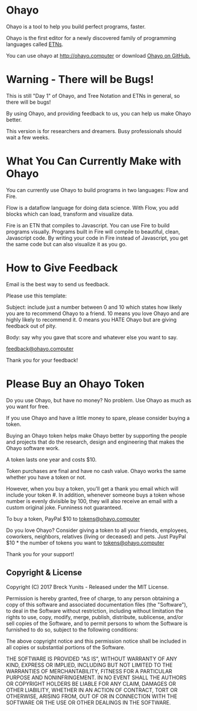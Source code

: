 Ohayo
=====

Ohayo is a tool to help you build perfect programs, faster.

Ohayo is the first editor for a newly discovered family of programming languages called  <a href="2017-06-21-show-hn-programming-is-now-two-dimensional.html">ETNs</a>.

You can use ohayo at http://ohayo.computer or download <a href="https://github.com/breck7/ohayo">Ohayo on GitHub.</a>


Warning - There will be Bugs!
=============================

This is still "Day 1" of Ohayo, and Tree Notation and ETNs in general, so there will be bugs!

By using Ohayo, and providing feedback to us, you can help us make Ohayo better.

This version is for researchers and dreamers. Busy professionals should wait a few weeks.

What You Can Currently Make with Ohayo
======================================

You can currently use Ohayo to build programs in two languages: Flow and Fire.

Flow is a dataflow language for doing data science. With Flow, you add blocks which can load, transform
and visualize data.

Fire is an ETN that compiles to Javascript. You can use Fire to build programs visually. Programs
built in Fire will compile to beautiful, clean, Javascript code. By writing your code in Fire
instead of Javascript, you get the same code but can also visualize it as you go.

How to Give Feedback
====================

Email is the best way to send us feedback.

Please use this template:

Subject: include just a number between 0 and 10 which states how likely you are to recommend
Ohayo to a friend. 10 means you love Ohayo and are highly likely to recommend it. 0 means you HATE Ohayo
but are giving feedback out of pity.

Body: say why you gave that score and whatever else you want to say.

feedback@ohayo.computer

Thank you for your feedback!

Please Buy an Ohayo Token
=========================

Do you use Ohayo, but have no money? No problem. Use Ohayo as much as you want for free.

If you use Ohayo and have a little money to spare, please consider buying a token.

Buying an Ohayo token helps make Ohayo better by supporting the people and projects that do the
research, design and engineering that makes the Ohayo software work.

A token lasts one year and costs $10.

Token purchases are final and have no cash value. Ohayo works the same whether you have a token or not.

However, when you buy a token, you'll get a thank you email which will include your token #.
In addition, whenever someone buys a token whose number is evenly divisible by 100, they will also
receive an email with a custom original joke. Funniness not guaranteed.

To buy a token, PayPal $10 to tokens@ohayo.computer

Do you love Ohayo? Consider giving a token to all your friends, employees, coworkers, neighbors, relatives (living or deceased) and pets. Just PayPal $10 * the number of tokens you want to tokens@ohayo.computer

Thank you for your support!

Copyright & License
-------------------

Copyright (C) 2017 Breck Yunits - Released under the MIT License.

Permission is hereby granted, free of charge, to any person obtaining a copy of this software and associated documentation files (the "Software"), to deal in the Software without restriction, including without limitation the rights to use, copy, modify, merge, publish, distribute, sublicense, and/or sell copies of the Software, and to permit persons to whom the Software is furnished to do so, subject to the following conditions:

The above copyright notice and this permission notice shall be included in all copies or substantial portions of the Software.

THE SOFTWARE IS PROVIDED "AS IS", WITHOUT WARRANTY OF ANY KIND, EXPRESS OR IMPLIED, INCLUDING BUT NOT LIMITED TO THE WARRANTIES OF MERCHANTABILITY, FITNESS FOR A PARTICULAR PURPOSE AND NONINFRINGEMENT. IN NO EVENT SHALL THE AUTHORS OR COPYRIGHT HOLDERS BE LIABLE FOR ANY CLAIM, DAMAGES OR OTHER LIABILITY, WHETHER IN AN ACTION OF CONTRACT, TORT OR OTHERWISE, ARISING FROM, OUT OF OR IN CONNECTION WITH THE SOFTWARE OR THE USE OR OTHER DEALINGS IN THE SOFTWARE.
